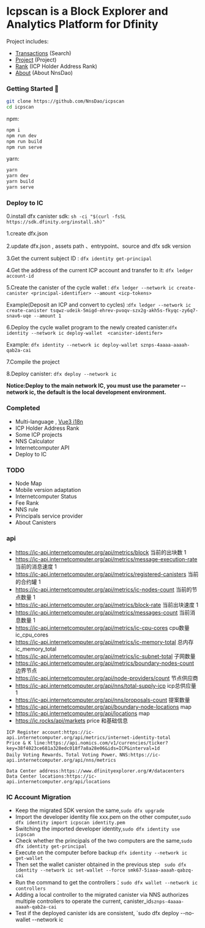 # Icpscan is a Block Explorer and Analytics Platform for Dfinity


Project includes:

- [Transactions](https://icpscan.co/) (Search)
- [Project](https://icpscan.co/project) (Project)
- [Rank](https://icpscan.co/rank) (ICP Holder Address Rank)
- [About](https://icpscan.co/about) (About NnsDao)

### Getting Started 🚀

```sh
git clone https://github.com/NnsDao/icpscan
cd icpscan
```

npm:
```sh
npm i
npm run dev
npm run build
npm run serve
```

yarn:
```sh
yarn
yarn dev
yarn build
yarn serve
```

### Deploy to IC

0.install dfx canister sdk: `sh -ci "$(curl -fsSL https://sdk.dfinity.org/install.sh)"`

1.create dfx.json

2.update dfx.json , assets path 、entrypoint、source  and dfx  sdk version 

3.Get the current subject ID : `dfx identity get-principal`

4.Get the address of the current ICP account and transfer to it: `dfx ledger account-id`

5.Create the canister of the cycle wallet : `dfx ledger --network ic create-canister <principal-identifier> --amount <icp-tokens>`

Example(Deposit an ICP and convert to cycles) :`dfx ledger --network ic create-canister tsqwz-udeik-5migd-ehrev-pvoqv-szx2g-akh5s-fkyqc-zy6q7-snav6-uqe --amount 1`

6.Deploy the cycle wallet program to the newly created canister:`dfx identity --network ic deploy-wallet  <canister-identifer> `

Example: `dfx identity --network ic deploy-wallet sznps-4aaaa-aaaah-qab2a-cai`

7.Compile the project

8.Deploy canister:  `dfx deploy --network ic`

**Notice:Deploy to the main network IC, you must use the parameter --network ic, the default is the local development environment.**

### Completed

+ Multi-language , [Vue3 i18n](https://github.com/intlify/vue-i18n-next)
+ ICP Holder Address Rank
+ Some ICP projects
+ NNS Calculator
+ Internetcomputer API
+ Deploy to IC

### TODO

+ Node Map
+ Mobile version adaptation
+ Internetcomputer Status
+ Fee Rank
+ NNS rule
+ Principals  service provider
+ About Canisters 

### api

+ https://ic-api.internetcomputer.org/api/metrics/block 当前的出块数  1
+ https://ic-api.internetcomputer.org/api/metrics/message-execution-rate 当前的消息速度 1
+ https://ic-api.internetcomputer.org/api/metrics/registered-canisters 当前的合约罐 1
+ https://ic-api.internetcomputer.org/api/metrics/ic-nodes-count  当前的节点数量  1
+ https://ic-api.internetcomputer.org/api/metrics/block-rate  当前出块速度  1
+ https://ic-api.internetcomputer.org/api/metrics/messages-count  当前消息数量 1
+ https://ic-api.internetcomputer.org/api/metrics/ic-cpu-cores cpu数量 ic_cpu_cores 
+ https://ic-api.internetcomputer.org/api/metrics/ic-memory-total 总内存  ic_memory_total
+ https://ic-api.internetcomputer.org/api/metrics/ic-subnet-total 子网数量
+ https://ic-api.internetcomputer.org/api/metrics/boundary-nodes-count  边界节点
+ https://ic-api.internetcomputer.org/api/node-providers/count 节点供应商 
+ https://ic-api.internetcomputer.org/api/nns/total-supply-icp icp总供应量  1
+ https://ic-api.internetcomputer.org/api/nns/proposals-count 提案数量
+ https://ic-api.internetcomputer.org/api/boundary-node-locations map
+ https://ic-api.internetcomputer.org/api/locations map 
+ https://ic.rocks/api/markets price 和基础信息

```
ICP Register account:https://ic-api.internetcomputer.org/api/metrics/internet-identity-total
Price & K line:https://api.nomics.com/v1/currencies/ticker?key=38f4023ce681a328edc018f7a8a28e06&ids=ICP&interval=1d
Daily Voting Rewards、Total Voting Power、NNS:https://ic-api.internetcomputer.org/api/nns/metrics

Data Center address:https://www.dfinityexplorer.org/#/datacenters
Data Center locations:https://ic-api.internetcomputer.org/api/locations

```

### IC Account Migration

+ Keep the migrated SDK version the same,`sudo dfx upgrade `
+ Import the developer identity file xxx.pem on the other computer,`sudo dfx identity import icpscan identity.pem`
+ Switching the imported developer identity,`sudo dfx identity use icpscan`
+ Check whether the principals of the two computers are the same,`sudo dfx identity get-principal `
+ Execute on the computer before backup `dfx identity --network ic get-wallet ` 
+ Then set the wallet canister obtained in the previous step  ` sudo dfx identity --network ic set-wallet --force smk67-5iaaa-aaaah-qabzq-cai`
+ Run the command to get the controllers：`sudo dfx wallet --network ic controllers` 
+ Adding a local controller to the migrated canister via NNS authorizes multiple controllers to operate the current, canister_id`sznps-4aaaa-aaaah-qab2a-cai `
+ Test if the deployed canister ids are consistent, `sudo dfx deploy --no-wallet --network ic